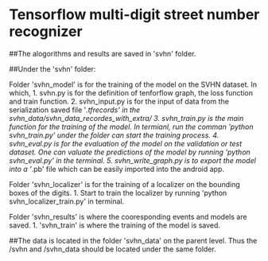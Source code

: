# Tensorflow multi-digit street number recognizer

##The alogorithms and results are saved in 'svhn' folder. 

##Under the 'svhn' folder: 

  Folder 'svhn_model' is for the training of the model on the SVHN dataset. In which, 
    1. svhn.py is for the definition of tenforflow graph, the loss function and train function.
    2. svhn_input.py is for the input of data from the serialization saved file '*.tfrecords' in the svhn_data/svhn_data_recordes_with_extra/
    3. svhn_train.py is the main function for the training of the model. In termianl, run the comman 'python svhn_train.py' under the folder can start the training process.
    4. svhn_eval.py is for the evaluation of the model on the validation or test dataset. One can valuate the predictions of the model by running 'python svhn_eval.py' in the terminal.
    5. svhn_write_graph.py is to export the model into a '*.pb' file which can be easily imported into the android app.

  Folder 'svhn_localizer' is for the training of a localizer on the bounding boxes of the digits.
    1. Start to train the localizer by running 'python svhn_localizer_train.py' in terminal.

  Folder 'svhn_results' is where the cooresponding events and models are saved. 
    1. 'svhn_train' is where the training of the model is saved.

##The data is located in the folder 'svhn_data' on the parent level. Thus the /svhn and /svhn_data should be located under the same folder.


